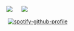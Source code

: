 ![](https://grs-vercel-54nx-q514uhgwr-wthrajat.vercel.app/api?username=wthrajat&show_icons=true&count_private=true&icon_color=39FF14&border_radius=1&theme=algolia) &nbsp; &nbsp; &nbsp;![](https://grs-vercel-54nx-q514uhgwr-wthrajat.vercel.app/api/top-langs/?username=wthrajat&layout=compact&theme=algolia)

<img align=center> [![spotify-github-profile](https://spotify-github-profile.vercel.app/api/view?uid=312mjqnhb5c73kvsmjzjizlrzx4u&cover_image=true&theme=default&show_offline=true&background_color=241f31&bar_color=08b1e1&bar_color_cover=false)](https://spotify-github-profile.vercel.app/api/view?uid=312mjqnhb5c73kvsmjzjizlrzx4u&redirect=true) </img>
